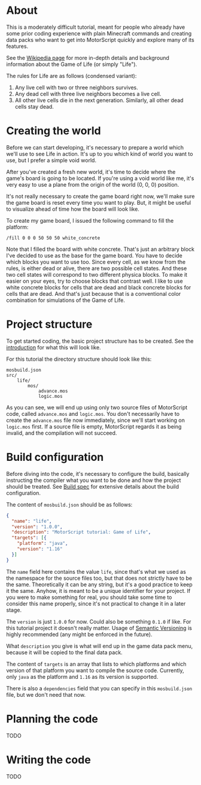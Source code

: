 # About

This is a moderately difficult tutorial, meant for people who already have some prior coding experience with plain
Minecraft commands and creating data packs who want to get into MotorScript quickly and explore many of its features.

See the [Wikipedia page](https://en.wikipedia.org/wiki/Conway%27s_Game_of_Life) for more in-depth details and background
information about the Game of Life (or simply "Life").

The rules for Life are as follows (condensed variant):

1. Any live cell with two or three neighbors survives.
2. Any dead cell with three live neighbors becomes a live cell.
3. All other live cells die in the next generation. Similarly, all other dead cells stay dead.

# Creating the world

Before we can start developing, it's necessary to prepare a world which we'll use to see Life in action.
It's up to you which kind of world you want to use, but I prefer a simple void world.

After you've created a fresh new world, it's time to decide where the game's board is going to be located.
If you're using a void world like me, it's very easy to use a plane from the origin of the world (0, 0, 0) position.

It's not really necessary to create the game board right now, we'll make sure the game board is reset every time you
want to play. But, it might be useful to visualize ahead of time how the board will look like.

To create my game board, I issued the following command to fill the platform:

```
/fill 0 0 0 50 50 50 white_concrete
```

Note that I filled the board with white concrete. That's just an arbitrary block I've decided to use as the base for the
game board. You have to decide which blocks you want to use too. Since every cell, as we know from the rules, is either
dead or alive, there are two possible cell states. And these two cell states will correspond to two different physica
blocks. To make it easier on your eyes, try to choose blocks that contrast well. I like to use white concrete blocks for
cells that are dead and black concrete blocks for cells that are dead. And that's just because that is a conventional
color combination for simulations of the Game of Life.

# Project structure

To get started coding, the basic project structure has to be created. See the [introduction](../introduction.md) for
what this will look like.

For this tutorial the directory structure should look like this:

```
mosbuild.json
src/
    life/
        mos/
            advance.mos
            logic.mos
```

As you can see, we will end up using only two source files of MotorScript code, called `advance.mos` and `logic.mos`.
You don't necessarily have to create the `advance.mos` file now immediately, since we'll start working on `logic.mos`
first. If a source file is empty, MotorScript regards it as being invalid, and the compilation will not succeed.

# Build configuration

Before diving into the code, it's necessary to configure the build, basically instructing the compiler what you want to
be done and how the project should be treated. See [Build spec](../configuration/build-spec.md) for extensive details
about the build configuration.

The content of `mosbuild.json` should be as follows:

```json
{
  "name": "life",
  "version": "1.0.0",
  "description": "MotorScript tutorial: Game of Life",
  "targets": [{
    "platform": "java",
    "version": "1.16"
  }]
}
```

The `name` field here contains the value `life`, since that's what we used as the namespace for the source files too,
but that does not strictly have to be the same. Theoretically it can be any string, but it's a good practice to keep it
the same.
Anyhow, it is meant to be a unique identifier for your project. If you were to make something for real, you should take
some time to consider this name properly, since it's not practical to change it in a later stage.

The `version` is just `1.0.0` for now. Could also be something `0.1.0` if like. For this tutorial project it doesn't
really matter. Usage of [Semantic Versioning](https://semver.org/) is highly recommended (any might be enforced in the
future).

What `description` you give is what will end up in the game data pack menu, because it will be copied to the final data
pack.

The content of `targets` is an array that lists to which platforms and which version of that platform you want to
compile the source code. Currently, only `java` as the platform and `1.16` as its version is supported.

There is also a `dependencies` field that you can specify in this `mosbuild.json` file, but we don't need that now.

# Planning the code

TODO

# Writing the code

TODO
